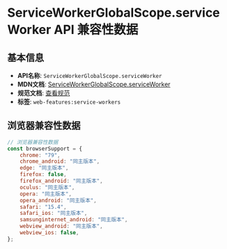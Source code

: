 # ServiceWorkerGlobalScope.serviceWorker API 兼容性数据

## 基本信息

- **API名称**: `ServiceWorkerGlobalScope.serviceWorker`
- **MDN文档**: [ServiceWorkerGlobalScope.serviceWorker](https://developer.mozilla.org/docs/Web/API/ServiceWorkerGlobalScope/serviceWorker)
- **规范文档**: [查看规范](https://w3c.github.io/ServiceWorker/#dom-serviceworkerglobalscope-serviceworker)
- **标签**: `web-features:service-workers`

## 浏览器兼容性数据

```javascript
// 浏览器兼容性数据
const browserSupport = {
    chrome: "79",
    chrome_android: "同主版本",
    edge: "同主版本",
    firefox: false,
    firefox_android: "同主版本",
    oculus: "同主版本",
    opera: "同主版本",
    opera_android: "同主版本",
    safari: "15.4",
    safari_ios: "同主版本",
    samsunginternet_android: "同主版本",
    webview_android: "同主版本",
    webview_ios: false,
};

```

